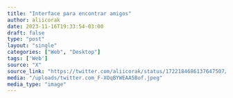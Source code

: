 ```yaml
---
title: "Interface para encontrar amigos"
author: aliicorak
date: 2023-11-16T19:33:54-03:00
draft: false
type: "post"
layout: "single"
categories: ["Web", "Desktop"]
tags: ['Web']
source: "X"
source_link: "https://twitter.com/aliicorak/status/1722184686137647507/photo/2"
media: "/uploads/twitter.com_F-XOqBYWEAA5Bof.jpeg"
media_type: "image"
---
```


